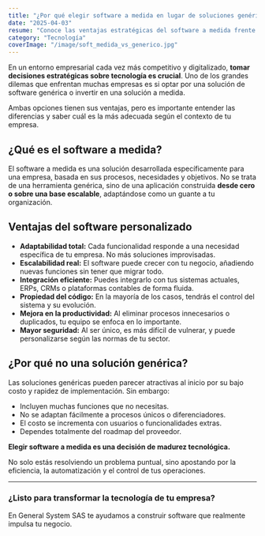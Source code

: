 ```yaml
---
title: "¿Por qué elegir software a medida en lugar de soluciones genéricas?"
date: "2025-04-03"
resume: "Conoce las ventajas estratégicas del software a medida frente a las soluciones genéricas y cómo pueden impactar directamente en la eficiencia de tu negocio."
category: "Tecnología"
coverImage: "/image/soft_medida_vs_generico.jpg"
---
```


En un entorno empresarial cada vez más competitivo y digitalizado, **tomar decisiones estratégicas sobre tecnología es crucial**. Uno de los grandes dilemas que enfrentan muchas empresas es si optar por una solución de software genérica o invertir en una solución a medida.

Ambas opciones tienen sus ventajas, pero es importante entender las diferencias y saber cuál es la más adecuada según el contexto de tu empresa.

## ¿Qué es el software a medida?

El software a medida es una solución desarrollada específicamente para una empresa, basada en sus procesos, necesidades y objetivos. No se trata de una herramienta genérica, sino de una aplicación construida **desde cero o sobre una base escalable**, adaptándose como un guante a tu organización.

## Ventajas del software personalizado

- **Adaptabilidad total:** Cada funcionalidad responde a una necesidad específica de tu empresa. No más soluciones improvisadas.
- **Escalabilidad real:** El software puede crecer con tu negocio, añadiendo nuevas funciones sin tener que migrar todo.
- **Integración eficiente:** Puedes integrarlo con tus sistemas actuales, ERPs, CRMs o plataformas contables de forma fluida.
- **Propiedad del código:** En la mayoría de los casos, tendrás el control del sistema y su evolución.
- **Mejora en la productividad:** Al eliminar procesos innecesarios o duplicados, tu equipo se enfoca en lo importante.
- **Mayor seguridad:** Al ser único, es más difícil de vulnerar, y puede personalizarse según las normas de tu sector.

## ¿Por qué no una solución genérica?

Las soluciones genéricas pueden parecer atractivas al inicio por su bajo costo y rapidez de implementación. Sin embargo:

- Incluyen muchas funciones que no necesitas.
- No se adaptan fácilmente a procesos únicos o diferenciadores.
- El costo se incrementa con usuarios o funcionalidades extras.
- Dependes totalmente del roadmap del proveedor.

**Elegir software a medida es una decisión de madurez tecnológica.**

No solo estás resolviendo un problema puntual, sino apostando por la eficiencia, la automatización y el control de tus operaciones.

---

### ¿Listo para transformar la tecnología de tu empresa?

En General System SAS te ayudamos a construir software que realmente impulsa tu negocio.
